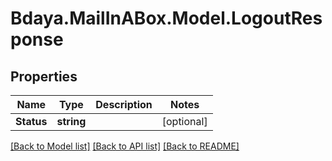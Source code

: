 # Bdaya.MailInABox.Model.LogoutResponse

## Properties

Name | Type | Description | Notes
------------ | ------------- | ------------- | -------------
**Status** | **string** |  | [optional] 

[[Back to Model list]](../../README.md#documentation-for-models) [[Back to API list]](../../README.md#documentation-for-api-endpoints) [[Back to README]](../../README.md)

